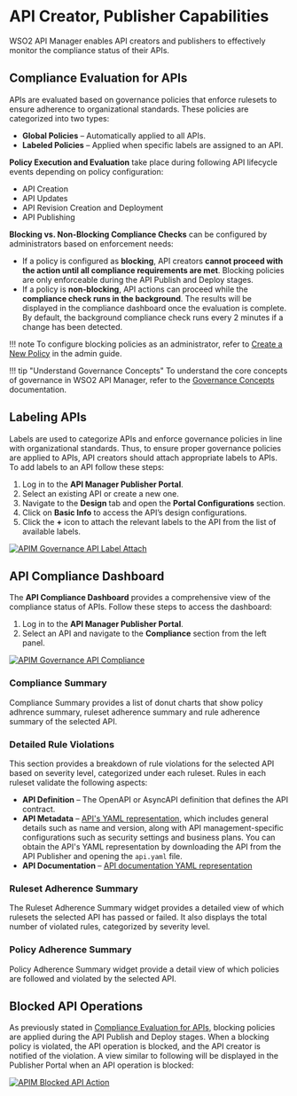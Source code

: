 # API Creator, Publisher Capabilities

WSO2 API Manager enables API creators and publishers to effectively monitor the compliance status of their APIs.

## Compliance Evaluation for APIs

APIs are evaluated based on governance policies that enforce rulesets to ensure adherence to organizational standards. These policies are categorized into two types:

- **Global Policies** – Automatically applied to all APIs.
- **Labeled Policies** – Applied when specific labels are assigned to an API.

**Policy Execution and Evaluation** take place during following API lifecycle events depending on policy configuration:

- API Creation
- API Updates
- API Revision Creation and Deployment
- API Publishing

**Blocking vs. Non-Blocking Compliance Checks** can be configured by administrators based on enforcement needs:

- If a policy is configured as **blocking**, API creators **cannot proceed with the action until all compliance requirements are met**. Blocking policies are only enforceable during the API Publish and Deploy stages.
- If a policy is **non-blocking**, API actions can proceed while the **compliance check runs in the background**. The results will be displayed in the compliance dashboard once the evaluation is complete. By default, the background compliance check runs every 2 minutes if a change has been detected.

!!! note
    To configure blocking policies as an administrator, refer to [Create a New Policy]({{base_path}}/governance/api-governance-admin-capabilities/#create-a-new-policy) in the admin guide.

!!! tip "Understand Governance Concepts"
    To understand the core concepts of governance in WSO2 API Manager, refer to the [Governance Concepts]({{base_path}}/governance/governance-concept) documentation.

## Labeling APIs 

Labels are used to categorize APIs and enforce governance policies in line with organizational standards. 
Thus, to ensure proper governance policies are applied to APIs, API creators should attach appropriate labels to APIs. 
To add labels to an API follow these steps:  

1. Log in to the **API Manager Publisher Portal**.  
2. Select an existing API or create a new one.  
3. Navigate to the **Design** tab and open the **Portal Configurations** section.  
4. Click on **Basic Info** to access the API’s design configurations.  
5. Click the **+** icon to attach the relevant labels to the API from the list of available labels.

<a href="../../assets/img/governance/label_attach.png">
  <img src="../../assets/img/governance/label_attach.png" alt="APIM Governance API Label Attach"/>
</a>

## API Compliance Dashboard

The **API Compliance Dashboard** provides a comprehensive view of the compliance status of APIs. Follow these steps to access the dashboard:

1. Log in to the **API Manager Publisher Portal**.  
2. Select an API and navigate to the **Compliance** section from the left panel.

<a href="../../assets/img/governance/api_compliance.png">
  <img src="../../assets/img/governance/api_compliance.png" alt="APIM Governance API Compliance"/>
</a>


### **Compliance Summary**

Compliance Summary provides a list of donut charts that show policy adhrence summary, ruleset adherence summary and rule adherence summary of the selected API.

### **Detailed Rule Violations**

This section provides a breakdown of rule violations for the selected API based on severity level, categorized under each ruleset. Rules in each ruleset validate the following aspects:

- **API Definition** – The OpenAPI or AsyncAPI definition that defines the API contract.
- **API Metadata** – [API's YAML representation]({{base_path}}/reference/governance/api-yaml-representation/), which includes general details such as name and version, along with API management-specific configurations such as security settings and business plans. You can obtain the API's YAML representation by downloading the API from the API Publisher and opening the `api.yaml` file.
- **API Documentation** – [API documentation YAML representation]({{base_path}}/reference/governance/api-doc-yaml-representation/)


### **Ruleset Adherence Summary**

The Ruleset Adherence Summary widget provides a detailed view of which rulesets the selected API has passed or failed. It also displays the total number of violated rules, categorized by severity level.

### **Policy Adherence Summary**

Policy Adherence Summary widget provide a detail view of which policies are followed and violated by the selected API.

## Blocked API Operations

As previously stated in [Compliance Evaluation for APIs](#compliance-evaluation-for-apis), blocking policies are applied
during the API Publish and Deploy stages. When a blocking policy is violated, the API operation is blocked, 
and the API creator is notified of the violation. A view similar to following will be displayed in the Publisher Portal
when an API operation is blocked:

<a href="../../assets/img/governance/api_blocking.png">
  <img src="../../assets/img/governance/api_blocking.png" alt="APIM Blocked API Action"/>
</a>